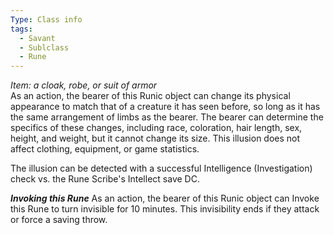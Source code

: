 ```yaml
---
Type: Class info
tags:
  - Savant
  - Sublclass
  - Rune
---
```

_Item: a cloak, robe, or suit of armor_  
As an action, the bearer of this Runic object can change its physical appearance to match that of a creature it has seen before, so long as it has the same arrangement of limbs as the bearer. The bearer can determine the specifics of these changes, including race, coloration, hair length, sex, height, and weight, but it cannot change its size. This illusion does not affect clothing, equipment, or game statistics.

The illusion can be detected with a successful Intelligence (Investigation) check vs. the Rune Scribe's Intellect save DC.

_**Invoking this Rune**_ As an action, the bearer of this Runic object can Invoke this Rune to turn invisible for 10 minutes. This invisibility ends if they attack or force a saving throw.